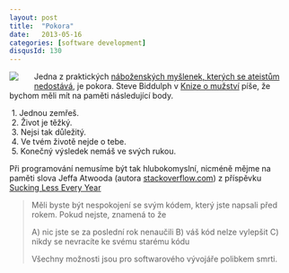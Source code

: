 ```yaml
---
layout: post
title:  "Pokora"
date:   2013-05-16
categories: [software development]
disqusId: 130
---
```

<div style="float: left; margin: 0 2em 1em 0; text-align: center;"><a href="http://www.flickr
.com/photos/bantercz/5881370465/in/set-72157627070334676"><img src="http://farm6.staticflickr.com/5184/5881370465_db32f1a045_m.jpg" /></a></div>Jedna z praktických <a href="/item/116">náboženských myšlenek, kterých se ateistům nedostává</a>, je pokora. Steve Biddulph v <a href="http://www.kosmas.cz/detail.asp?cislo=164279&afil=1102">Knize o mužství</a> píše, že bychom měli mít na paměti následující body.

&nbsp;1. Jednou zemřeš.  
&nbsp;2. Život je těžký.  
&nbsp;3. Nejsi tak důležitý.  
&nbsp;4. Ve tvém životě nejde o tebe.  
&nbsp;5. Konečný výsledek nemáš ve svých rukou.

<div style="clear:both"></div>
Při programování nemusíme být tak hlubokomyslní, nicméně mějme na paměti slova Jeffa Atwooda (autora <a href="http://www.stackoverflow.com">stackoverflow.com</a>) z příspěvku <a href="http://www.codinghorror.com/blog/2006/03/sucking-less-every-year.html">Sucking Less Every Year</a>
<!--more-->

> Měli byste být nespokojení se svým kódem, který jste napsali před rokem. Pokud nejste, znamená to že
>
> A) nic jste se za poslední rok nenaučili
> B) váš kód nelze vylepšit
> C) nikdy se nevracíte ke svému starému kódu
>
> Všechny možnosti jsou pro softwarového vývojáře polibkem smrti.